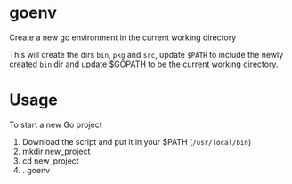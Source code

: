 # goenv

Create a new go environment in the current working directory

This will create the dirs `bin`, `pkg` and `src`, update `$PATH` to include the newly created `bin` dir and update $GOPATH to be the current working directory.

# Usage

To start a new Go project

1. Download the script and put it in your $PATH (`/usr/local/bin`)
2. mkdir new_project
3. cd new_project
4. . goenv
